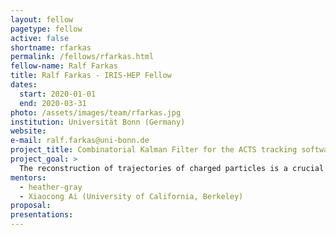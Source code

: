 ```yaml
---
layout: fellow
pagetype: fellow
active: false
shortname: rfarkas
permalink: /fellows/rfarkas.html
fellow-name: Ralf Farkas
title: Ralf Farkas - IRIS-HEP Fellow
dates:
  start: 2020-01-01
  end: 2020-03-31
photo: /assets/images/team/rfarkas.jpg
institution: Universität Bonn (Germany)
website:
e-mail: ralf.farkas@uni-bonn.de
project_title: Combinatorial Kalman Filter for the ACTS tracking software
project_goal: >
  The reconstruction of trajectories of charged particles is a crucial task for most HEP experiments. The ACTS (A Common Tracking Software) aims to provide an experiment-independent suite of tools that enable future high-energy particle physics experiments to implement their full track reconstruction chain. I will be working on the implementation and validation of a Combinatorial Kalman Filter (CKF) in the ACTS framework.
mentors:
  - heather-gray
  - Xiaocong Ai (University of California, Berkeley)
proposal:
presentations:
---
```

